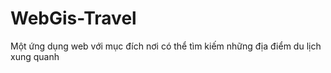 # WebGis-Travel
Một ứng dụng web với mục đích nơi có thể tìm kiếm những địa điểm du lịch xung quanh
